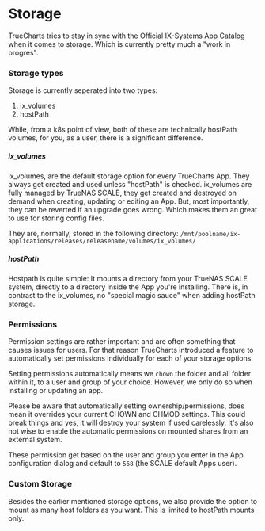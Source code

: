 # Storage

TrueCharts tries to stay in sync with the Official IX-Systems App Catalog when it comes to storage. Which is currently pretty much a "work in progres".

### Storage types

Storage is currently seperated into two types:
1. ix_volumes
2. hostPath

While, from a k8s point of view, both of these are technically hostPath volumes, for you, as a user, there is a significant difference.

##### ix_volumes

ix_volumes, are the default storage option for every TrueCharts App. They always get created and used unless "hostPath" is checked.
ix_volumes are fully managed by TrueNAS SCALE, they get created and destroyed on demand when creating, updating or editing an App.
But, most importantly, they can be reverted if an upgrade goes wrong. Which makes them an great to use for storing config files.

They are, normally, stored in the following directory:
`/mnt/poolname/ix-applications/releases/releasename/volumes/ix_volumes/`

##### hostPath

Hostpath is quite simple: It mounts a directory from your TrueNAS SCALE system, directly to a directory inside the App you're installing.
There is, in contrast to the ix_volumes, no "special magic sauce" when adding hostPath storage.

### Permissions

Permission settings are rather important and are often something that causes issues for users.
For that reason TrueCharts introduced a feature to automatically set permissions individually for each of your storage options.

Setting permissions automatically means we `chown` the folder and all folder within it, to a user and group of your choice.
However, we only do so when installing or updating an app.

Please be aware that automatically setting ownership/permissions, does mean it overrides your current CHOWN and CHMOD settings. This could break things and yes, it will destroy your system if used carelessly. It's also not wise to enable the automatic permissions on mounted shares from an external system.

These permission get based on the user and group you enter in the App configuration dialog and default to `568` (the SCALE default Apps user).

### Custom Storage

Besides the earlier mentioned storage options, we also provide the option to mount as many host folders as you want. This is limited to hostPath mounts only.
